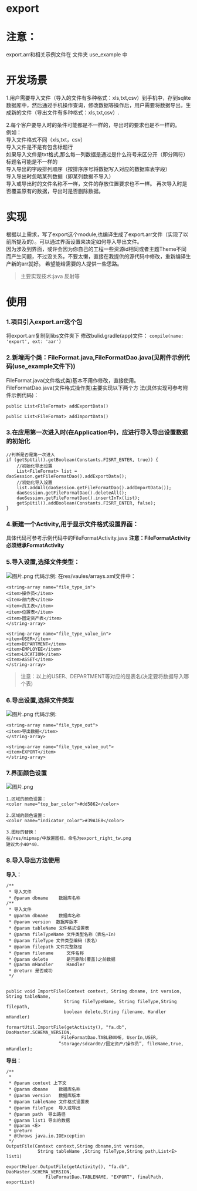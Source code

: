 # export
# 注意：  
  export.arr和相关示例文件在 文件夹 use_example 中  
# 开发场景
1.用户需要导入文件（导入的文件有多种格式：xls,txt,csv）到手机中，存到sqlite数据库中，然后通过手机操作查询，修改数据等操作后，用户需要将数据导出，生成新的文件（导出文件有多种格式：xls,txt,csv）.

2.每个客户要导入时的条件可能都是不一样的，导出时的要求也是不一样的。  
   例如：  
   导入文件格式不同（xls,txt，csv）  
   导入文件是不是有包含标题行  
   如果导入文件是txt格式,那么每一列数据是通过是什么符号来区分开（即分隔符）  
   标题名可能是不一样的  
   导入导出的字段排列顺序（按排序序号将数据写入对应的数据库表字段）  
   导入导出时忽略某列数据（即某列数据不导入）  
   导入或导出时的文件名称不一样，文件的存放位置要求也不一样。 
   再次导入时是否覆盖原有的数据，导出时是否删除数据。  

# 实现
根据以上需求，写了export这个module,也编译生成了export.arr文件（实现了以前所提及的）。可以通过界面设置来决定如何导入导出文件。  
	因为涉及到界面，或许会因为你自己的工程一些资源id相同或者主题Theme不同而产生问题，不过没关系，不要太懒，直接在我提供的源代码中修改，重新编译生产新的arr就好。
	希望能给需要的人提供一些思路。
>主要实现技术:java 反射等  

# 使用
### 1.項目引入export.arr这个包
将export.arr复制到libs文件夹下
修改bulid.gradle(app)文件：
`compile(name: 'export', ext: 'aar')`

### 2.新增两个类：FileFormat.java,FileFormatDao.java(见附件示例代码(use_example文件下))
FileFormat.java(文件格式类)基本不用作修改，直接使用。
FileFormatDao.java(文件格式操作类)主要实现以下两个方	法(具体实现可参考附件示例代码)：
```
public List<FileFormat> addExportData()

public List<FileFormat> addImportData()
```
### 3.在应用第一次进入时(在Application中)，应进行导入导出设置数据的初始化
```
//判断是否是第一次进入
if (getSpUtil().getBoolean(Constants.FISRT_ENTER, true)) {
    //初始化导出设置
    List<FileFormat> list = daoSession.getFileFormatDao().addExportData();
    //初始化导入设置
    list.addAll(daoSession.getFileFormatDao().addImportData());
    daoSession.getFileFormatDao().deleteAll();
    daoSession.getFileFormatDao().insertInTx(list);
    getSpUtil().addBoolean(Constants.FISRT_ENTER, false);
}
```
### 4.新建一个Activity,用于显示文件格式设置界面：
具体代码可参考示例代码中的FileFormatActivity.java
**注意：FileFormatActivity必须继承FormatActivity**

### 5.导入设置,选择文件类型：
![图片.png](https://upload-images.jianshu.io/upload_images/1934363-33e4e8016a13900e.png?imageMogr2/auto-orient/strip%7CimageView2/2/w/1240)
代码示例:
在res/vaules/arrays.xml文件中：
```
<string-array name="file_type_in">
<item>操作员</item>
<item>部门表</item>
<item>员工表</item>
<item>位置表</item>
<item>固定资产表</item>
</string-array>

<string-array name="file_type_value_in">
<item>USER</item>
<item>DEPARTMENT</item>
<item>EMPLOYEE</item>
<item>LOCATION</item>
<item>ASSET</item>
</string-array>
```
>注意：以上的USER、DEPARTMENT等对应的是表名(决定要将数据导入哪个表)

### 6.导出设置,选择文件类型
![图片.png](https://upload-images.jianshu.io/upload_images/1934363-62bda351e93dc857.png?imageMogr2/auto-orient/strip%7CimageView2/2/w/1240)
代码示例:
```
<string-array name="file_type_out">
<item>导出数据</item>
</string-array>

<string-array name="file_type_value_out">
<item>EXPORT</item>
</string-array>
```
### 7.界面颜色设置
![图片.png](https://upload-images.jianshu.io/upload_images/1934363-dfb0d143fb2be32e.png?imageMogr2/auto-orient/strip%7CimageView2/2/w/1240)

```
1.区域的颜色设置：
<color name="top_bar_color">#dd5862</color>

2.区域的颜色设置：
<color name="indicator_color">#39A1E8</color>

3.图标的替换：
在/res/mipmap/中放置图标，命名为export_right_tw.png
建议大小40*40.
```
### 8.导入导出方法使用
**导入：**
```
/**
 * 导入文件
 * @param dbname    数据库名称
/**
 * 导入文件
 * @param dbname    数据库名称
 * @param version  数据库版本
 * @param tableName 文件格式设置表
 * @param fileTypeName 文件类型名称（表名+In）
 * @param fileType 文件类型编码（表名）
 * @param filepath 文件完整路徑
 * @param filename     文件名称
 * @param delete       是否删除(覆盖)之前数据
 * @param mHandler     Handler
 * @return 是否成功
 */


public void ImportFile(Context context, String dbname, int version, String tableName, 
                      String fileTypeName, String fileType,String filepath,
                      boolean delete,String filename, Handler mHandler)

formartUtil.ImportFile(getActivity(), "fa.db", DaoMaster.SCHEMA_VERSION,         
                     FileFormatDao.TABLENAME, UserIn,USER,
                    ”storage/sdcard0//固定资产/操作员”, fileName,true, mHandler);
```
**导出：**
```
/**
 *
 * @param context 上下文
 * @param dbname    数据库名称
 * @param version   数据库版本
 * @param tableName 文件格式设置表
 * @param fileType  导入或导出
 * @param path  导出路径
 * @param list1 导出的数据
 * @param <E>
 * @return
 * @throws java.io.IOException
 */
OutputFile(Context context,String dbname,int version,
            String tableName ,String fileType,String path,List<E> list1)

exportHelper.OutputFile(getActivity(), "fa.db", DaoMaster.SCHEMA_VERSION,
               FileFormatDao.TABLENAME, "EXPORT", finalPath, exportList)

```



